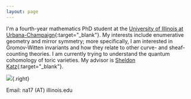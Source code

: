 ```yaml
---
layout: page
---
```


I'm a fourth-year mathematics PhD student at the [University of Illinois at Urbana-Champaign](https://math.illinois.edu/){:target="_blank"}. My interests include enumerative geometry and mirror symmetry; more specifically, I am interested in Gromov-Witten invariants and how they relate to other curve- and sheaf-counting theories. I am currently trying to understand the quantum cohomology of toric varieties. My advisor is [Sheldon Katz](https://faculty.math.illinois.edu/~katz/){:target="_blank"}.

![](assets/myself.jpg){.right}

Email: na17 (AT) illinois.edu
